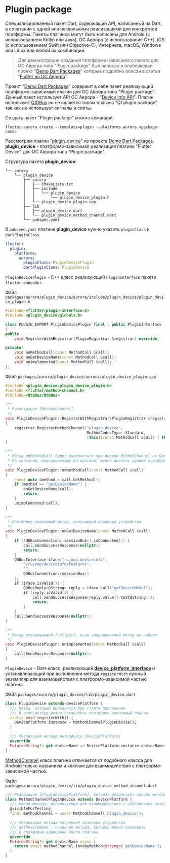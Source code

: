 # Plugin package

Специализированный пакет Dart, содержащий API, написанный на Dart, в сочетании с одной или несколькими реализациями для конкретной платформы. Пакеты плагинов могут быть написаны для Android (с использованием Kotlin или Java), ОС Аврора (с использование С++), iOS (с использованием Swift или Objective-C), Интернета, macOS, Windows или Linux или любой их комбинации.

> Для демонстрации создания платформо-зависимого пакета для ОС Аврора типа "Plugin package" был написан и опубликован проект "[Demo Dart Packages](https://gitlab.com/omprussia/flutter/demo-dart-packages)" которые подробно описан в статье "[Flutter на ОС Аврора](https://habr.com/ru/articles/761176/)".  

Проект "[Demo Dart Packages](https://gitlab.com/omprussia/flutter/demo-dart-packages)" содержит в себе пакет реализующий платформо-зависимый плагин для ОС Аврора типа "Plugin package". Данный пакет использует API ОС Аврора - "[Device Info API](https://developer.auroraos.ru/doc/software_development/reference/device_info)". Плагин использует [QtDBus](https://doc.qt.io/qt-5/qtdbus-index.html) но не является типом плагина "Qt plugin package" так как не использует сигналы и слоты. 

Создать пакет "Plugin package" можно командой:

```shell
flutter-aurora create --template=plugin --platforms aurora <package-name>
```

Рассмотрим плагин "[plugin_device](https://gitlab.com/omprussia/flutter/demo-dart-packages/-/tree/master/packages/aurora/plugin_device?ref_type=heads)" из проекта [Demo Dart Packages](https://gitlab.com/omprussia/flutter/demo-dart-packages). **plugin_device** - платформо-зависимая реализация плагина "Flutter Device" для ОС Аврора типа "Plugin package".

Структура пакета **plugin_device**:

```shell
└── aurora
    └── plugin_device
        ├── aurora
        │   ├── CMakeLists.txt
        │   ├── include
        │   │   └── plugin_device
        │   │       └── plugin_device_plugin.h
        │   └── plugin_device_plugin.cpp
        ├── lib
        │   ├── plugin_device.dart
        │   └── plugin_device_method_channel.dart
        └── pubspec.yaml
```

В `pubspec.yaml` плагина **plugin_device** нужно указать `pluginClass` и `dartPluginClass`.

```yaml
flutter:
  plugin:
    platforms:
      aurora:
        pluginClass: PluginDevicePlugin
        dartPluginClass: PluginDevice
```

`PluginDevicePlugin` - C++ класс реализующий `PluginInterface` пакета `flutter-embedder`.

Файл `packages/aurora/plugin_device/aurora/include/plugin_device/plugin_device_plugin.h`

```cpp
#include <flutter/plugin-interface.h>
#include <plugin_device/globals.h>

class PLUGIN_EXPORT PluginDevicePlugin final : public PluginInterface
{
public:
    void RegisterWithRegistrar(PluginRegistrar &registrar) override;

private:
    void onMethodCall(const MethodCall &call);
    void onGetDeviceName(const MethodCall &call);
    void unimplemented(const MethodCall &call);
};
```

Файл `packages/aurora/plugin_device/aurora/plugin_device_plugin.cpp`

```cpp
#include <plugin_device/plugin_device_plugin.h>
#include <flutter/method-channel.h>
#include <QtDBus/QtDBus>

/**
 * Регистрация [MethodChannel].
 */
void PluginDevicePlugin::RegisterWithRegistrar(PluginRegistrar &registrar)
{
    registrar.RegisterMethodChannel("plugin_device",
                                    MethodCodecType::Standard,
                                    [this](const MethodCall &call) { this->onMethodCall(call); });
}

/**
 * Метод onMethodCall будет выполняться при вызове MethodChannel из Dart-плагина.
 * По названию, передаваемому из плагина, можно вызвать нужный платформо-зависимый метод.
 */
void PluginDevicePlugin::onMethodCall(const MethodCall &call)
{
    const auto &method = call.GetMethod();
    if (method == "getDeviceName") {
        onGetDeviceName(call);
        return;
    }
    unimplemented(call);
}

/**
 * Платформо-зависимый метод, получающий название устройства
 */
void PluginDevicePlugin::onGetDeviceName(const MethodCall &call)
{
    if (!QDBusConnection::sessionBus().isConnected()) {
        call.SendSuccessResponse(nullptr);
        return;
    }
    QDBusInterface iface("ru.omp.deviceinfo",
        "/ru/omp/deviceinfo/Features",
        "",
        QDBusConnection::sessionBus()
    );
    if (iface.isValid()) {
        QDBusReply<QString> reply = iface.call("getDeviceModel");
        if (reply.isValid()) {
            call.SendSuccessResponse(reply.value().toStdString());
            return;
        }
    }
    call.SendSuccessResponse(nullptr);
}

/**
 * Метод возвращающий [nullptr], если запрашиваемый метод не найден
 */
void PluginDevicePlugin::unimplemented(const MethodCall &call)
{
    call.SendSuccessResponse(nullptr);
}
```

`PluginDevice` - Dart-класс, реализующий **[device_platform_interface](https://gitlab.com/omprussia/flutter/demo-dart-packages/-/tree/master/device_platform_interface?ref_type=heads)** и устанавливающий при выполнении метода `registerWith` нужный экземпляр для взаимодействия с платформо-зависимой частью плагина.

Файл `packages/aurora/plugin_device/lib/plugin_device.dart`

```dart
class PluginDevice extends DevicePlatform {
  /// Метод, который выполнится при старте приложения
  /// В этом методе можно установить платформо-зависимый плагин
  static void registerWith() {
    DevicePlatform.instance = MethodChannelPluginDevice();
  }

  /// Реализация метода интерфейса [DevicePlatform]
  @override
  Future<String?> get deviceName => DevicePlatform.instance.deviceName;
}
```

[MethodChannel](https://api.flutter.dev/flutter/services/MethodChannel-class.html) класс плагина отличается от подобного класса для Android только названием и ключом для взаимодействия с платформо-зависимой частью.

Файл `packages/aurora/plugin_device/lib/plugin_device_method_channel.dart`

```dart
/// Реализация [PluginDevicePlatform], которая использует каналы методов
class MethodChannelPluginDevice extends DevicePlatform {
  /// Канал метода, используемый для взаимодействия с собственной платформой
  @visibleForTesting
  final methodChannel = const MethodChannel('plugin_device');

  /// Реализация метода получения названия устройства
  /// getDeviceName - название метода, который можно проверить
  /// в платформо-зависимой части плагина
  @override
  Future<String?> get deviceName async {
    return await methodChannel.invokeMethod<String>('getDeviceName');
  }
}
```
